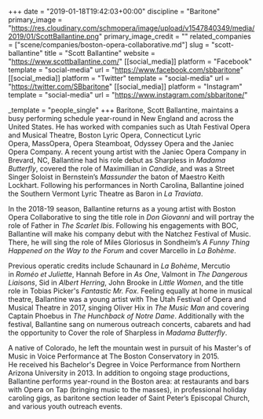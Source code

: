 +++
date = "2019-01-18T19:42:03+00:00"
discipline = "Baritone"
primary_image = "https://res.cloudinary.com/schmopera/image/upload/v1547840349/media/2019/01/ScottBallantine.png"
primary_image_credit = ""
related_companies = ["scene/companies/boston-opera-collaborative.md"]
slug = "scott-ballantine"
title = "Scott Ballantine"
website = "https://www.scottballantine.com/"
[[social_media]]
platform = "Facebook"
template = "social-media"
url = "https://www.facebook.com/sbbaritone"
[[social_media]]
platform = "Twitter"
template = "social-media"
url = "https://twitter.com/SBbaritone"
[[social_media]]
platform = "Instagram"
template = "social-media"
url = "https://www.instagram.com/sbbaritone/"

_template = "people_single"
+++
Baritone, Scott Ballantine, maintains a busy performing schedule year-round in New England and across the United States. He has worked with companies such as Utah Festival Opera and Musical Theatre, Boston Lyric Opera, Connecticut Lyric Opera, MassOpera, Opera Steamboat, Odyssey Opera and the Janiec Opera Company. A recent young artist with the Janiec Opera Company in Brevard, NC, Ballantine had his role debut as Sharpless in _Madama Butterfly_, covered the role of Maximillian in _Candide_, and was a Street Singer Soloist in Bernstein’s _Massunder_ the baton of Maestro Keith Lockhart. Following his performances in North Carolina, Ballantine joined the Southern Vermont Lyric Theatre as Baron in _La Traviata_.

In the 2018-19 season, Ballantine returns as a young artist with Boston Opera Collaborative to sing the title role in _Don Giovanni_ and will portray the role of Father in _The Scarlet Ibis_. Following his engagements with BOC, Ballantine will make his company debut with the Natchez Festival of Music. There, he will sing the role of Miles Gloriosus in Sondheim’s _A Funny Thing Happened on the Way to the Forum_ and cover Marcello in _La Bohème_.

Previous operatic credits include Schaunard in _La Bohème_, Mercutio in _Roméo et Juliette_, Hannah Before in _As One_, Valmont in _The Dangerous Liaisons_, Sid in _Albert Herring_, John Brooke in _Little Women_, and the title role in Tobias Picker's _Fantastic Mr. Fox_. Feeling equally at home in musical theatre, Ballantine was a young artist with The Utah Festival of Opera and Musical Theatre in 2017, singing Oliver Hix in _The Music Man_ and covering Captain Phoebus in _The Hunchback of Notre Dame_. Additionally with the festival, Ballantine sang on numerous outreach concerts, cabarets and had the opportunity to Cover the role of Sharpless in _Madama Butterfly_.

A native of Colorado, he left the mountain west in pursuit of his Master's of Music in Voice Performance at The Boston Conservatory in 2015. He received his Bachelor's Degree in Voice Performance from Northern Arizona University in 2013. In addition to ongoing stage productions, Ballantine performs year-round in the Boston area: at restaurants and bars with Opera on Tap (bringing music to the masses), in professional holiday caroling gigs, as baritone section leader of Saint Peter’s Episcopal Church, and various youth outreach events.